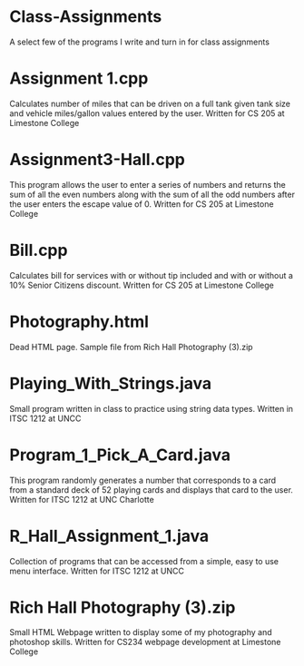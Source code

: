# Class-Assignments
A select few of the programs I write and turn in for class assignments

# Assignment 1.cpp
Calculates number of miles that can be driven on a full tank given tank size and vehicle miles/gallon values entered by the user. Written for CS 205 at Limestone College

# Assignment3-Hall.cpp
This program allows the user to enter a series of numbers and returns the sum of all the even numbers along with the sum of all the odd numbers after the user enters the escape value of 0. Written for CS 205 at Limestone College

# Bill.cpp
Calculates bill for services with or without tip included and with or without a 10% Senior Citizens discount. Written for CS 205 at Limestone College

# Photography.html
Dead HTML page. Sample file from Rich Hall Photography (3).zip

# Playing_With_Strings.java
Small program written in class to practice using string data types. Written in ITSC 1212 at UNCC

# Program_1_Pick_A_Card.java
This program randomly generates a number that corresponds to a card from a standard deck of 52 playing cards and displays that card to the user. Written for ITSC 1212 at UNC Charlotte

# R_Hall_Assignment_1.java
Collection of programs that can be accessed from a simple, easy to use menu interface. Written for ITSC 1212 at UNCC

# Rich Hall Photography (3).zip
Small HTML Webpage written to display some of my photography and photoshop skills. Written for CS234 webpage development at Limestone College
